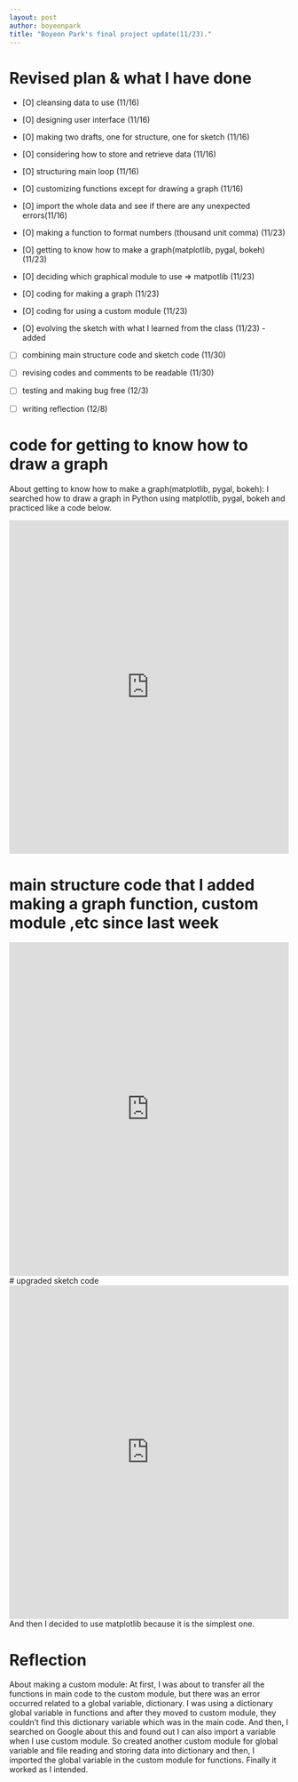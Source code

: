 ```yaml
---
layout: post
author: boyeonpark
title: "Boyeon Park's final project update(11/23)."
---
```



# Revised plan & what I have done

- [O] cleansing data to use (11/16)
  
- [O] designing user interface (11/16)
  
- [O] making two drafts, one for structure, one for sketch (11/16)
  
- [O] considering how to store and retrieve data (11/16)
  
- [O] structuring main loop (11/16)
  
- [O] customizing functions except for drawing a graph (11/16)
  
- [O] import the whole data and see if there are any unexpected errors(11/16)
  
- [O] making a function to format numbers (thousand unit comma) (11/23)
  
- [O] getting to know how to make a graph(matplotlib, pygal, bokeh) (11/23)
  
- [O] deciding which graphical module to use => matpotlib (11/23)
  
- [O] coding for making a graph (11/23)
  
- [O] coding for using a custom module (11/23)
  
- [O] evolving the sketch with what I learned from the class (11/23) - added
  
- [  ] combining main structure code and sketch code (11/30)
  
- [  ] revising codes and comments to be readable (11/30)
  
- [  ] testing and making bug free (12/3)
  
- [  ] writing reflection (12/8)
  

# code for getting to know how to draw a graph
About getting to know how to make a graph(matplotlib, pygal, bokeh):
I searched how to draw a graph in Python using matplotlib, pygal, bokeh and practiced like a code below.
<iframe src="https://trinket.io/embed/python3/dca776a318" width="100%" height="600" frameborder="0" marginwidth="0" marginheight="0" allowfullscreen></iframe>

# main structure code that I added making a graph function, custom module ,etc since last week
<iframe src="https://trinket.io/embed/python3/e60cc0908d" width="100%" height="600" frameborder="0" marginwidth="0" marginheight="0" allowfullscreen></iframe>
# upgraded sketch code 
<iframe src="https://trinket.io/embed/python3/b01a279ca6" width="100%" height="600" frameborder="0" marginwidth="0" marginheight="0" allowfullscreen></iframe>
And then I decided to use matplotlib because it is the simplest one. 

# Reflection

About making a custom module: 
At first, I was about to transfer all the functions in main code to the custom module, but there was an error occurred related to a global variable, dictionary.
I was using a dictionary global variable in functions and after they moved to custom module, they couldn’t find this dictionary variable which was in the main code.
And then, I searched on Google about this and found out I can also import a variable when I use custom module.
So created another custom module for global variable and file reading and storing data into dictionary and then, 
I imported the global variable in the custom module for functions. Finally it worked as I intended.

